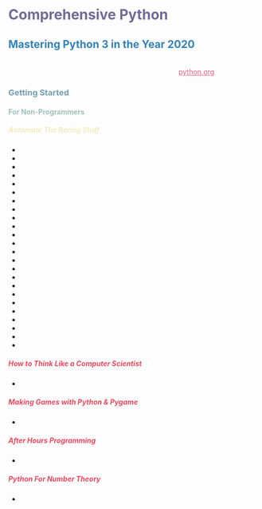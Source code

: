 <h1 style="color:#726a95">Comprehensive Python</h1>

<h2 style="color:#3282b8">Mastering Python 3 in the Year 2020</h2>

<p style="color:#fff;">A comprehensive set of Python 3 courses and instruction, covering all documentation and lessons provided on the official <a href="https://www.python.org" style="color:#df5e88;">python.org</a> website.</p>

<a href="https://www.python.org/about/gettingstarted" style="text-decoration: none; color: #709fb0;"><h3>Getting Started</h3></a>

<a href="https://wiki.python.org/moin/BeginnersGuide/NonProgrammers" style="text-decoration: none; color: #a0c1b8;"><h4>For Non-Programmers</h4></a>

<a href="https://automatetheboringstuff.com/" style="text-decoration: none; color: #f4ebc1;"><h5>Automate The Boring Stuff</h5></a>

<ul>
    <li><a href="https://automatetheboringstuff.com/2e/chapter0/" style="text-decoration: none; color: #fff;">Chapter 0 – Introduction</a></li>
    <li><a href="https://automatetheboringstuff.com/2e/chapter1/" style="text-decoration: none; color: #fff;">Chapter 1 – Python Basics</a></li>
    <li><a href="https://automatetheboringstuff.com/2e/chapter2/" style="text-decoration: none; color: #fff;">Chapter 2 – Flow Control</a></li>
    <li><a href="https://automatetheboringstuff.com/2e/chapter3/" style="text-decoration: none; color: #fff;">Chapter 3 – Functions</a></li>
    <li><a href="https://automatetheboringstuff.com/2e/chapter4/" style="text-decoration: none; color: #fff;">Chapter 4 – Lists</a></li>
    <li><a href="https://automatetheboringstuff.com/2e/chapter5/" style="text-decoration: none; color: #fff;">Chapter 5 – Dictionaries and Structuring Data</a></li>
    <li><a href="https://automatetheboringstuff.com/2e/chapter6/" style="text-decoration: none; color: #fff;">Chapter 6 – Manipulating Strings</a></li>
    <li><a href="https://automatetheboringstuff.com/2e/chapter7/" style="text-decoration: none; color: #fff;">Chapter 7 – Pattern Matching with Regular Expressions</a></li>
    <li><a href="https://automatetheboringstuff.com/2e/chapter8/" style="text-decoration: none; color: #fff;">Chapter 8 – Input Validation</a></li>
    <li><a href="https://automatetheboringstuff.com/2e/chapter9/" style="text-decoration: none; color: #fff;">Chapter 9 – Reading and Writing Files</a></li>
    <li><a href="https://automatetheboringstuff.com/2e/chapter10/" style="text-decoration: none; color: #fff;">Chapter 10 – Organizing Files</a></li>
    <li><a href="https://automatetheboringstuff.com/2e/chapter11/" style="text-decoration: none; color: #fff;">Chapter 11 – Debugging</a></li>
    <li><a href="https://automatetheboringstuff.com/2e/chapter12/" style="text-decoration: none; color: #fff;">Chapter 12 – Web Scraping</a></li>
    <li><a href="https://automatetheboringstuff.com/2e/chapter13/" style="text-decoration: none; color: #fff;">Chapter 13 – Working with Excel Spreadsheets</a></li>
    <li><a href="https://automatetheboringstuff.com/2e/chapter14/" style="text-decoration: none; color: #fff;">Chapter 14 – Working with Google Spreadsheets</a></li>
    <li><a href="https://automatetheboringstuff.com/2e/chapter15/" style="text-decoration: none; color: #fff;">Chapter 15 – Working with PDF and Word Documents</a></li>
    <li><a href="https://automatetheboringstuff.com/2e/chapter16/" style="text-decoration: none; color: #fff;">Chapter 16 – Working with CSV Files and JSON Data</a></li>
    <li><a href="https://automatetheboringstuff.com/2e/chapter17/" style="text-decoration: none; color: #fff;">Chapter 17 – Keeping Time, Scheduling Tasks, and Launching Programs</a></li>
    <li><a href="https://automatetheboringstuff.com/2e/chapter18/" style="text-decoration: none; color: #fff;">Chapter 18 – Sending Email and Text Messages</a></li>
    <li><a href="https://automatetheboringstuff.com/2e/chapter19/" style="text-decoration: none; color: #fff;">Chapter 19 – Manipulating Images</a></li>
    <li><a href="https://automatetheboringstuff.com/2e/chapter20/" style="text-decoration: none; color: #fff;">Chapter 20 – Controlling the Keyboard and Mouse with GUI Automation</a></li>
    <li><a href="https://automatetheboringstuff.com/2e/appendixa/" style="text-decoration: none; color: #fff;">Appendix A – Installing Third-Party Modules</a></li>
    <li><a href="https://automatetheboringstuff.com/2e/appendixb/" style="text-decoration: none; color: #fff;">Appendix B – Running Programs</a></li>
    <li><a href="https://automatetheboringstuff.com/2e/appendixc/" style="text-decoration: none; color: #fff;">Appendix C – Answers to the Practice Questions</a></li>
</ul>


<a href="http://openbookproject.net/thinkcs/python/english3e/" style="text-decoration: none; color: #e84a5f;"><h5>How to Think Like a Computer Scientist</h5></a>

<ul>
    <li><a href="" style="text-decoration: none; color: #fff;">TBD</a></li>
</ul>


<a href="http://inventwithpython.com/pygame/" style="text-decoration: none; color: #e84a5f;"><h5>Making Games with Python & Pygame</h5></a>

<ul>
    <li><a href="" style="text-decoration: none; color: #fff;">TBD</a></li>
</ul>


<a href="https://www.afterhoursprogramming.com/tutorial/python/python-overview/" style="text-decoration: none; color: #e84a5f;"><h5>After Hours Programming</h5></a>

<ul>
    <li><a href="" style="text-decoration: none; color: #fff;">TBD</a></li>
</ul>


<a href="http://illustratedtheoryofnumbers.com/prog.html" style="text-decoration: none; color: #e84a5f;"><h5>Python For Number Theory</h5></a>

<ul>
    <li><a href="" style="text-decoration: none; color: #fff;">TBD</a></li>
</ul>



<!--
<ul>
    <li><a href="" style="text-decoration: none; color: #fff;">TBD</a></li>
</ul>

#6f4a8e
#726a95
#0f4c75
#3282b8
#709fb0
#a0c1b8
#f4ebc1
#ffdbc5
#ff847c
#e84a5f
#df5e88
#ffe0f7
-->
